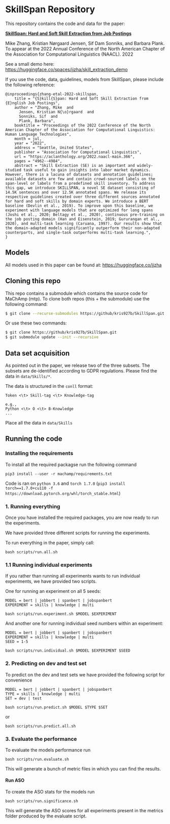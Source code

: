 # SkillSpan Repository
This repository contains the code and data for the paper:

[__SkillSpan: Hard and Soft Skill Extraction from Job Postings__](https://aclanthology.org/2022.naacl-main.366/)

Mike Zhang, Kristian Nørgaard Jensen, Sif Dam Sonniks, and Barbara Plank. To appear at the 2022 Annual Conference of the North American Chapter of the Association for Computational Linguistics (NAACL). 2022

See a small demo here: https://huggingface.co/spaces/jjzha/skill_extraction_demo

If you use the code, data, guidelines, models from SkillSpan, please include the following reference:


```
@inproceedings{zhang-etal-2022-skillspan,
    title = "{S}kill{S}pan: Hard and Soft Skill Extraction from {E}nglish Job Postings",
    author = "Zhang, Mike  and
      Jensen, Kristian N{\o}rgaard  and
      Sonniks, Sif  and
      Plank, Barbara",
    booktitle = "Proceedings of the 2022 Conference of the North American Chapter of the Association for Computational Linguistics: Human Language Technologies",
    month = jul,
    year = "2022",
    address = "Seattle, United States",
    publisher = "Association for Computational Linguistics",
    url = "https://aclanthology.org/2022.naacl-main.366",
    pages = "4962--4984",
    abstract = "Skill Extraction (SE) is an important and widely-studied task useful to gain insights into labor market dynamics. However, there is a lacuna of datasets and annotation guidelines; available datasets are few and contain crowd-sourced labels on the span-level or labels from a predefined skill inventory. To address this gap, we introduce SKILLSPAN, a novel SE dataset consisting of 14.5K sentences and over 12.5K annotated spans. We release its respective guidelines created over three different sources annotated for hard and soft skills by domain experts. We introduce a BERT baseline (Devlin et al., 2019). To improve upon this baseline, we experiment with language models that are optimized for long spans (Joshi et al., 2020; Beltagy et al., 2020), continuous pre-training on the job posting domain (Han and Eisenstein, 2019; Gururangan et al., 2020), and multi-task learning (Caruana, 1997). Our results show that the domain-adapted models significantly outperform their non-adapted counterparts, and single-task outperforms multi-task learning.",
}
```

## Models

All models used in this paper can be found at: https://huggingface.co/jjzha

## Cloning this repo

This repo contains a submodule which contains the source code for MaChAmp (mtp). 
To clone both repos (this + the submodule) use the following command:

```bash
$ git clone --recurse-submodules https://github/kris927b/SkillSpan.git
```

Or use these two commands:

```bash
$ git clone https://github/kris927b/SkillSpan.git 
$ git submodule update --init --recursive
```

## Data set acquisition

As pointed out in the paper, we release two of the three subsets. The subsets are de-identified according to GDPR regulations.
Please find the data in `data/Skills/*`.

The data is structured in the `conll` format:

```
Token <\t> Skill-tag <\t> Knowledge-tag

e.g.,
Python <\t> O <\t> B-Knowledge
...
```

Place all the data in `data/Skills`

## Running the code

### Installing the requirements

To install all the required packagse run the following command

```
pip3 install --user -r machamp/requirements.txt
```

Code is ran on `python 3.6` and `torch 1.7.0` (`pip3 install torch==1.7.0+cu110 -f https://download.pytorch.org/whl/torch_stable.html`)

### 1. Running everything

Once you have installed the required packages, you are now ready to run the experiments. 

We have provided three different scripts for running the experiments. 

To run everything in the paper, simply call:

```
bash scripts/run.all.sh
```

### 1.1 Running individual experiments

If you rather than running all experiments wants to run individual experiments, we have provided two scripts. 

One for running an experiment on all 5 seeds:

```
MODEL = bert | jobbert | spanbert | jobspanbert
EXPERIMENT = skills | knowledge | multi

bash scripts/run.experiment.sh $MODEL $EXPERIMENT
```

And another one for running individual seed numbers within an experiment:

```
MODEL = bert | jobbert | spanbert | jobspanbert
EXPERIMENT = skills | knowledge | multi
SEED = 1-5

bash scripts/run.individual.sh $MODEL $EXPERIMENT $SEED
```

### 2. Predicting on dev and test set

To predict on the dev and test sets we have provided the following script for convenience

```
MODEL = bert | jobbert | spanbert | jobspanbert
TYPE = skills | knowledge | multi
SET = dev | test

bash scripts/run.predict.sh $MODEL $TYPE $SET
```

or

```
bash scripts/run.predict.all.sh
```


### 3. Evaluate the performance

To evaluate the models performance run 

```
bash scripts/run.evaluate.sh
```

This will generate a bunch of metric files in which you can find the results.

#### Run ASO 

To create the ASO stats for the models run

```
bash scripts/run.significance.sh
```

This will generate the ASO scores for all experiments present in the metrics folder produced by the evaluate script. 
